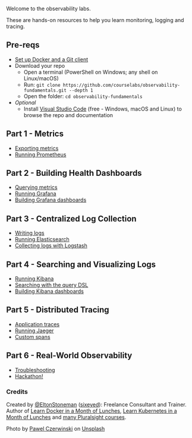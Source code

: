 Welcome to the observability labs.

These are hands-on resources to help you learn monitoring, logging and tracing.

## Pre-reqs

 - [Set up Docker and a Git client](setup/README.md) 
 - Download your repo
    - Open a terminal (PowerShell on Windows; any shell on Linux/macOS) 
    - Run: `git clone https://github.com/courselabs/observability-fundamentals.git --depth 1`
    - Open the folder: `cd observability-fundamentals`
- _Optional_
    -   Install [Visual Studio Code](https://code.visualstudio.com) (free - Windows, macOS and Linux) to browse the repo and documentation

## Part 1 - Metrics

- [Exporting metrics](./labs/metrics/README.md)
- [Running Prometheus](./labs/prometheus/README.md)

## Part 2 - Building Health Dashboards

- [Querying metrics](./labs/promql/README.md)
- [Running Grafana](./labs/grafana/README.md)
- [Building Grafana dashboards](./labs/grafana-dashboard/README.md)

## Part 3 - Centralized Log Collection

- [Writing logs](./labs/logging/README.md)
- [Running Elasticsearch](./labs/elasticsearch/README.md)
- [Collecting logs with Logstash](./labs/logstash/README.md)

## Part 4 - Searching and Visualizing Logs

- [Running Kibana](./labs/kibana/README.md)
- [Searching with the query DSL](./labs/query-dsl/README.md)
- [Building Kibana dashboards](./labs/kibana-dashboard/README.md) 

## Part 5 - Distributed Tracing

- [Application traces](./labs/tracing/README.md) 
- [Running Jaeger](./labs/jaeger/README.md)
- [Custom spans](./labs/custom-spans/README.md)

## Part 6 - Real-World Observability

- [Troubleshooting]()
- [Hackathon!]() 


### Credits

Created by [@EltonStoneman](https://twitter.com/EltonStoneman) ([sixeyed](https://github.com/sixeyed)): Freelance Consultant and Trainer. Author of [Learn Docker in a Month of Lunches](https://www.manning.com/books/learn-docker-in-a-month-of-lunches), [Learn Kubernetes in a Month of Lunches](https://www.manning.com/books/learn-kubernetes-in-a-month-of-lunches) and [many Pluralsight courses](https://pluralsight.pxf.io/c/1197078/424552/7490?u=https%3A%2F%2Fwww.pluralsight.com%2Fauthors%2Felton-stoneman).

Photo by <a href="https://unsplash.com/@pawel_czerwinski?utm_source=unsplash&utm_medium=referral&utm_content=creditCopyText">Pawel Czerwinski</a> on <a href="https://unsplash.com/s/photos/surveillance?utm_source=unsplash&utm_medium=referral&utm_content=creditCopyText">Unsplash</a>
  

